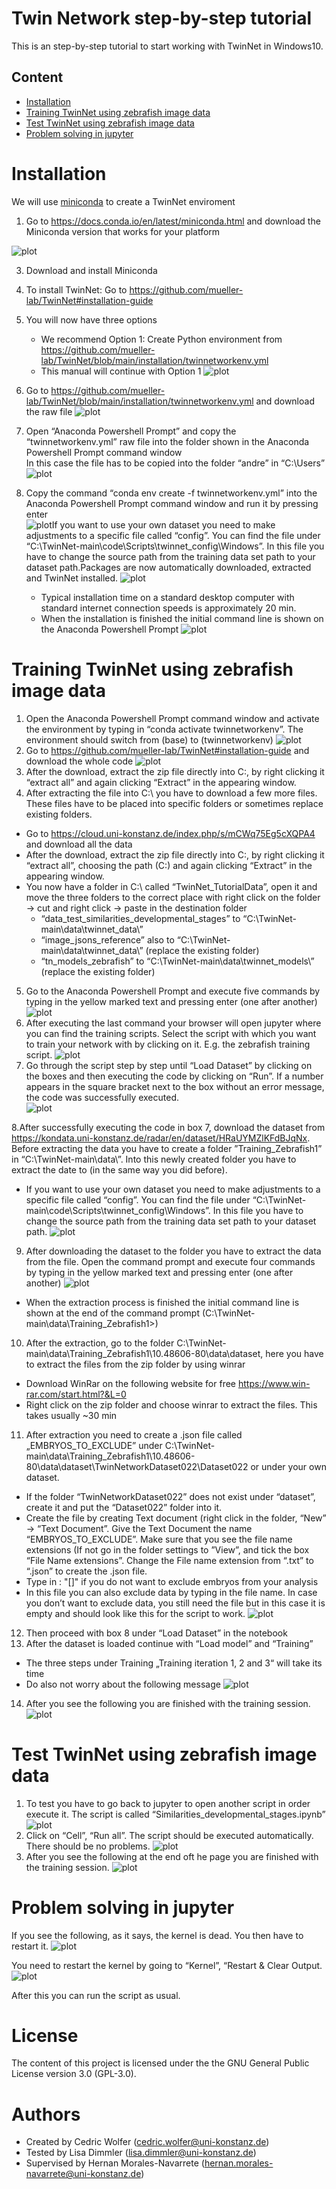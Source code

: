 # Twin Network step-by-step tutorial
This is an step-by-step tutorial to start working with TwinNet in Windows10.

## Content
- [Installation](https://github.com/mueller-lab/TwinNet/tree/main/installation#installation)
- [Training TwinNet using zebrafish image data](https://github.com/mueller-lab/TwinNet/tree/main/installation#training-twinnet-using-zebrafish-image-data)
- [Test TwinNet using zebrafish image data](https://github.com/mueller-lab/TwinNet/tree/main/installation#test-twinnet-using-zebrafish-image-data)
- [Problem solving in jupyter](https://github.com/mueller-lab/TwinNet/blob/main/installation/README.md#problem-solving-in-jupyter)


# Installation
We will use [miniconda](https://docs.conda.io/en/latest/miniconda.html) to create a TwinNet enviroment
  1. Go to https://docs.conda.io/en/latest/miniconda.html and download the Miniconda version that works for your platform
     
  ![plot](./images/miniconda.png)

  3. Download and install Miniconda
  4. To install TwinNet: Go to https://github.com/mueller-lab/TwinNet#installation-guide
  5. You will now have three options  
     - We recommend Option 1: Create Python environment from https://github.com/mueller-lab/TwinNet/blob/main/installation/twinnetworkenv.yml  
     - This manual will continue with Option 1
       ![plot](./images/install_guide.png)

  6. Go to https://github.com/mueller-lab/TwinNet/blob/main/installation/twinnetworkenv.yml and download the raw file
  ![plot](./images/yml_file.png)

  7. Open “Anaconda Powershell Prompt” and copy the “twinnetworkenv.yml” raw file into the folder shown in the Anaconda Powershell Prompt command window  
     In this case the file has to be copied into the folder “andre” in “C:\Users”
  ![plot](./images/shell_yml.png)

  9. Copy the command “conda env create -f twinnetworkenv.yml” into the Anaconda Powershell Prompt command window and run it by pressing enter  
      ![plot](./images/shell_yml_exe.png)If you want to use your own dataset you need to make adjustments to a specific file called “config”. You can find the file under “C:\TwinNet-main\code\Scripts\twinnet_config\Windows”. In this file you have to change the source path from the training data set path to your dataset path.Packages are now automatically downloaded, extracted and TwinNet installed.
       ![plot](./images/shell_yml_installing.png)
     - Typical installation time on a standard desktop computer with standard internet connection speeds is approximately 20 min.
     - When the installation is finished the initial command line is shown on the Anaconda Powershell Prompt
       ![plot](./images/shell_yml_installing_done.png)

# Training TwinNet using zebrafish image data

1. Open the Anaconda Powershell Prompt command window and activate the environment by typing in “conda activate twinnetworkenv”. The environment should switch from (base) to (twinnetworkenv)
   ![plot](./images/activate_env.png)
2. Go to https://github.com/mueller-lab/TwinNet#installation-guide and download the whole code
   ![plot](./images/download_code.png)
3. After the download, extract the zip file directly into C:\, by right clicking it “extract all” and again clicking “Extract” in the appearing window.
4. After extracting the file into C:\ you have to download a few more files. These files have to be placed into specific folders or sometimes replace existing folders.
- Go to https://cloud.uni-konstanz.de/index.php/s/mCWq75Eg5cXQPA4 and download all the data
- After the download, extract the zip file directly into C:\, by right clicking it “extract all”, choosing the path (C:\) and again clicking “Extract” in the appearing window.
- You now have a folder in C:\ called “TwinNet_TutorialData”, open it and move the three folders to the correct place with right click on the folder -> cut and right click -> paste in the destination folder
    * “data_test_similarities_developmental_stages” to “C:\TwinNet-main\data\twinnet_data\”
    * “image_jsons_reference” also to “C:\TwinNet-main\data\twinnet_data\” (replace the existing folder)
    * “tn_models_zebrafish” to “C:\TwinNet-main\data\twinnet_models\” (replace the existing folder)
       
5. Go to the Anaconda Powershell Prompt and execute five commands by typing in the yellow marked text and pressing enter (one after another)
 ![plot](./images/jupyter.png)
6. After executing the last command your browser will open jupyter where you can find the training scripts. Select the script with which you want to train your network with by clicking on it. E.g. the zebrafish training script.
![plot](./images/jupyter_browser.png)
7. Go through the script step by step until “Load Dataset” by clicking on the boxes and then executing the code by clicking on “Run”. If a number appears in the square bracket next to the box without an error message, the code was successfully executed.  
![plot](./images/run_training.png)

8.After successfully executing the code in box 7, download the dataset from https://kondata.uni-konstanz.de/radar/en/dataset/HRaUYMZlKFdBJqNx. Before extracting the data you have to create a folder ”Training_Zebrafish1” in “C:\TwinNet-main\data\”. Into this newly created folder you have to extract the date to (in the same way you did before). 
- If you want to use your own dataset you need to make adjustments to a specific file called “config”. You can find the file under “C:\TwinNet-main\code\Scripts\twinnet_config\Windows”. In this file you have to change the source path from the training data set path to your dataset path.
![plot](./images/own_data.png)

9. After downloading the dataset to the folder you have to extract the data from the file. Open the command prompt and execute four commands by typing in the yellow marked text and pressing enter (one after another)
![plot](./images/own_data.png)

- When the extraction process is finished the initial command line is shown at the end of the command prompt (C:\TwinNet-main\data\Training_Zebrafish1>)

10. After the extraction, go to the folder C:\TwinNet-main\data\Training_Zebrafish1\10.48606-80\data\dataset, here you have to extract the files from the zip folder by using winrar

- Download WinRar on the following website for free https://www.win-rar.com/start.html?&L=0
- Right click on the zip folder and choose winrar to extract the files. This takes usually ~30 min
  
11. After extraction you need to create a .json file called „EMBRYOS_TO_EXCLUDE” under C:\TwinNet-main\data\Training_Zebrafish1\10.48606-80\data\dataset\TwinNetworkDataset022\Dataset022 or under your own dataset. 
- If the folder “TwinNetworkDataset022” does not exist under “dataset”, create it and put the “Dataset022” folder into it.
- Create the file by creating Text document (right click in the folder, “New” -> “Text Document”. Give the Text Document the name “EMBRYOS_TO_EXCLUDE”. Make sure that you see the file name extensions (If not go in the folder settings to ”View”, and tick the box “File Name extensions”. Change the File name extension from “.txt” to “.json” to create the .json file.
- Type in : "[]" if you do not want to exclude embryos from your analysis
- In this file you can also exclude data by typing in the file name. In case you don’t want to exclude data, you still need the file but in this case it is empty and should look like this for the script to work.
![plot](./images/exclude_embryos.png)   

12. Then proceed with box 8 under “Load Dataset” in the notebook
13. After the dataset is loaded continue with “Load model” and “Training”
- The three steps under Training „Training iteration 1, 2 and 3“ will take its time
- Do also not worry about the following message
![plot](./images/warning.png)   

14. After you see the following you are finished with the training session.
![plot](./images/done.png) 



# Test TwinNet using zebrafish image data
1. To test you have to go back to jupyter to open another script in order execute it. The script is called “Similarities_developmental_stages.ipynb”
![plot](./images/test_jupyter.png)   
2. Click on “Cell”, “Run all”. The script should be executed automatically. There should be no problems.
![plot](./images/run_all.png)   
3. After you see the following at the end oft he page you are finished with the training session.
![plot](./images/done.png) 
 
# Problem solving in jupyter

If you see the following, as it says, the kernel is dead. You then have to restart it.
![plot](./images/kernel_problem.png) 

You need to restart the kernel by going to “Kernel”, “Restart & Clear Output.
![plot](./images/kernel_problem_solved.png) 

After this you can run the script as usual.


# License
The content of this project is licensed under the the GNU General Public License version 3.0 (GPL-3.0).

# Authors
- Created by Cedric Wolfer (cedric.wolfer@uni-konstanz.de)
- Tested by Lisa Dimmler (lisa.dimmler@uni-konstanz.de)
- Supervised by Hernan Morales-Navarrete (hernan.morales-navarrete@uni-konstanz.de)

